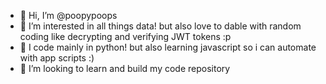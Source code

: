 - 👋 Hi, I’m @poopypoops
- 👀 I’m interested in all things data! but also love to dable with random coding like decrypting and verifying JWT tokens :p
- 🌱 I code mainly in python! but also learning javascript so i can automate with app scripts :)
- 💞️ I’m looking to learn and build my code repository

<!---
poopypoops/poopypoops is a ✨ special ✨ repository because its `README.md` (this file) appears on your GitHub profile.
You can click the Preview link to take a look at your changes.
--->
